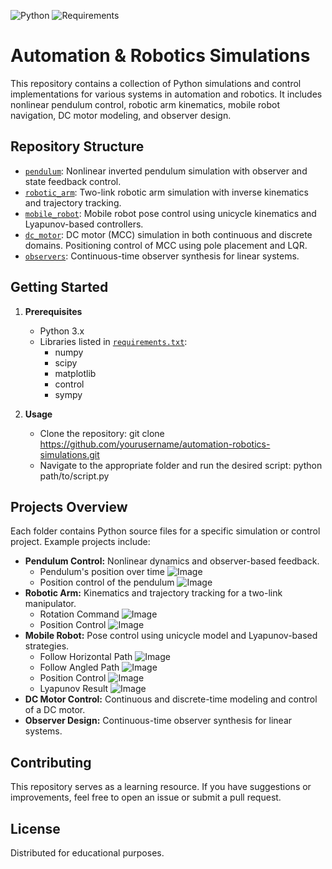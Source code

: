 ![Python](https://img.shields.io/badge/Python-3.13.3-blue?logo=python&logoColor=white) ![Requirements](https://img.shields.io/badge/Requirements-Updated-limegreen?logo=python&logoColor=white)
# Automation & Robotics Simulations

This repository contains a collection of Python simulations and control implementations for various systems in automation and robotics. It includes nonlinear pendulum control, robotic arm kinematics, mobile robot navigation, DC motor modeling, and observer design.

## Repository Structure

- [`pendulum`](pendulum): Nonlinear inverted pendulum simulation with observer and state feedback control.
- [`robotic_arm`](robotic_arm): Two-link robotic arm simulation with inverse kinematics and trajectory tracking.
- [`mobile_robot`](mobile_robot): Mobile robot pose control using unicycle kinematics and Lyapunov-based controllers.
- [`dc_motor`](dc_motor): DC motor (MCC) simulation in both continuous and discrete domains. Positioning control of MCC using pole placement and LQR.
- [`observers`](observers): Continuous-time observer synthesis for linear systems.

## Getting Started

1. **Prerequisites**
   - Python 3.x
   - Libraries listed in [`requirements.txt`](requirements.txt):
     - numpy
     - scipy
     - matplotlib
     - control
     - sympy

2. **Usage**
   - Clone the repository:
     git clone https://github.com/yourusername/automation-robotics-simulations.git
   - Navigate to the appropriate folder and run the desired script:
     python path/to/script.py

## Projects Overview

Each folder contains Python source files for a specific simulation or control project. Example projects include:


- **Pendulum Control:** Nonlinear dynamics and observer-based feedback.
   - Pendulum's position over time
![Image](https://github.com/user-attachments/assets/6639ccaf-5605-452f-a889-f66c625db0a6)
   - Position control of the pendulum
![Image](https://github.com/user-attachments/assets/8700d181-3cf4-4fb0-99da-8f414897a7a2)
- **Robotic Arm:** Kinematics and trajectory tracking for a two-link manipulator.
   - Rotation Command
![Image](https://github.com/user-attachments/assets/3c60bf50-463c-4653-9db6-f83304c14296)
   - Position Control
![Image](https://github.com/user-attachments/assets/7cef0caf-31b8-42b3-8dfe-70a7f583d3c2)
- **Mobile Robot:** Pose control using unicycle model and Lyapunov-based strategies.
   - Follow Horizontal Path
![Image](https://github.com/user-attachments/assets/1553f1bb-2b2c-4894-85b8-dbfb22b779aa)
   - Follow Angled Path
![Image](https://github.com/user-attachments/assets/6a93f5e7-094e-4a9e-b483-fdc8ca7b62a9)
   - Position Control
![Image](https://github.com/user-attachments/assets/da073a14-6f81-4889-930d-6eb579478717)
   - Lyapunov Result
![Image](https://github.com/user-attachments/assets/25790d9a-8f80-4c8b-a71a-2fcd93fc605a)
- **DC Motor Control:** Continuous and discrete-time modeling and control of a DC motor.
- **Observer Design:** Continuous-time observer synthesis for linear systems.

## Contributing

This repository serves as a learning resource. If you have suggestions or improvements, feel free to open an issue or submit a pull request.

## License

Distributed for educational purposes.
